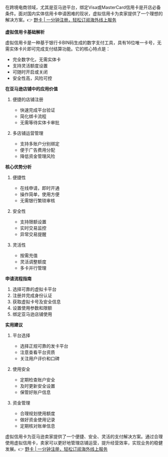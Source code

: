 在跨境电商领域，尤其是亚马逊平台，绑定Visa或MasterCard信用卡是开店必备条件。面对国内实体信用卡申请困难的现状，虚拟信用卡为卖家提供了一个理想的解决方案。👉 [野卡 | 一分钟注册，轻松订阅海外线上服务](https://bit.ly/bewildcard)

**虚拟信用卡基础解析**

虚拟信用卡是一种基于银行卡BIN码生成的数字支付工具，具有16位唯一卡号，无需实体卡片即可完成支付结算功能。它的核心特点是：

- 完全数字化，无需实体卡
- 支持灵活额度设置
- 可随时开启或关闭
- 安全性高，风险可控

**在亚马逊店铺中的应用价值**

1. 便捷的店铺注册
   - 快速完成平台验证
   - 简化绑卡流程
   - 无需等待实体卡审批

2. 多店铺运营管理
   - 支持多账户分别绑定
   - 便于广告费用分配
   - 降低资金管理风险

**核心优势分析**

1. 便捷性
   - 在线申请，即时开通
   - 操作简单，使用方便
   - 无需银行繁琐审核

2. 安全性
   - 支持限额设置
   - 实时交易监控
   - 异常交易提醒

3. 灵活性
   - 按需充值
   - 灵活调整额度
   - 多卡并行管理

**申请流程指南**

1. 选择可靠的虚拟卡平台
2. 注册并完成身份认证
3. 获取虚拟卡号及安全信息
4. 设置使用参数和限额
5. 绑定亚马逊店铺使用

**实用建议**

1. 平台选择
   - 选择正规可靠的发卡平台
   - 注意查看平台资质
   - 关注用户评价和口碑

2. 使用安全
   - 定期检查账户安全
   - 及时更新安全设置
   - 保管好账户信息

3. 资金管理
   - 合理规划使用额度
   - 做好资金使用记录
   - 定期核对账单信息

虚拟信用卡为亚马逊卖家提供了一个便捷、安全、灵活的支付解决方案。通过合理使用虚拟信用卡，卖家可以更好地管理店铺运营，提升经营效率，实现业务的稳健发展。👉 [野卡 | 一分钟注册，轻松订阅海外线上服务](https://bit.ly/bewildcard)